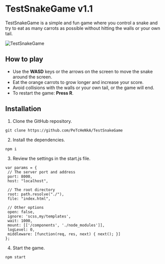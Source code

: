 # TestSnakeGame v1.1
TestSnakeGame is a simple and fun game where you control a snake and try to eat as many carrots as possible without hitting the walls or your own tail.

![TestSnakeGame](https://sun9-26.userapi.com/impg/BagL2wVI-Nu74I_oStKyRId-IdgNCt38IZIJ7Q/QLA0A05_O3I.jpg?size=888x888&quality=96&sign=bb50ad4b5bf274b9babfb6865c7c8644&type=album)

## How to play
- Use the **WASD** keys or the arrows on the screen to move the snake around the screen.
- Eat the orange carrots to grow longer and increase your score.
- Avoid collisions with the walls or your own tail, or the game will end.
- To restart the game: **Press R**.

## Installation
1. Clone the GitHub repository.
```
git clone https://github.com/PeTcHeNkA/TestSnakeGame
```
2. Install the dependencies.
```
npm i
```
3. Review the settings in the start.js file.
```
var params = {
 // The server port and address
 port: 8000,
 host: "localhost",

 // The root directory
 root: path.resolve("./"),
 file: "index.html",

 // Other options
 open: false,
 ignore: 'scss,my/templates',
 wait: 1000,
 mount: [['/components', './node_modules']],
 logLevel: 0,
 middleware: [function(req, res, next) { next(); }]
};
```
4. Start the game.
```
npm start
```